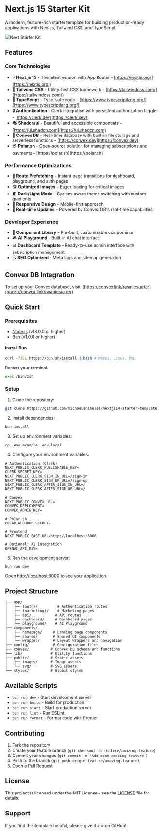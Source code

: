 # Next.js 15 Starter Kit

A modern, feature-rich starter template for building production-ready applications with Next.js, Tailwind CSS, and TypeScript.

![Next Starter Kit](https://dwdwn8b5ye.ufs.sh/f/MD2AM9SEY8GucGJl7b5qyE7FjNDKYduLOG2QHWh3f5RgSi0c)

## Features

### Core Technologies
- ⚡ **Next.js 15** - The latest version with App Router - [https://nextjs.org/](https://nextjs.org/)
- 🎨 **Tailwind CSS** - Utility-first CSS framework - [https://tailwindcss.com/](https://tailwindcss.com/)
- 📘 **TypeScript** - Type-safe code - [https://www.typescriptlang.org/](https://www.typescriptlang.org/)
- 🔒 **Authentication** - Clerk integration with persistent authorization toggle - [https://clerk.dev](https://clerk.dev)
- 🎭 **Shadcn/ui** - Beautiful and accessible components - [https://ui.shadcn.com](https://ui.shadcn.com)
- 💾 **Convex DB** - Real-time database with built-in file storage and serverless functions - [https://convex.dev](https://convex.dev)
- 💳 **Polar.sh** - Open-source solution for managing subscriptions and payments - [https://polar.sh](https://polar.sh)

### Performance Optimizations
- 🚀 **Route Prefetching** - Instant page transitions for dashboard, playground, and auth pages
- 🖼️ **Optimized Images** - Eager loading for critical images
- 🌓 **Dark/Light Mode** - System-aware theme switching with custom gradients
- 📱 **Responsive Design** - Mobile-first approach
- 🔄 **Real-time Updates** - Powered by Convex DB's real-time capabilities

### Developer Experience
- 🧩 **Component Library** - Pre-built, customizable components
- 🎮 **AI Playground** - Built-in AI chat interface
- 📊 **Dashboard Template** - Ready-to-use admin interface with subscription management
- 🔍 **SEO Optimized** - Meta tags and sitemap generation

## Convex DB Integration

To set up your Convex database, visit: [https://convex.link/rasmicstarter](https://convex.link/rasmicstarter)

## Quick Start

### Prerequisites

- [Node.js](https://nodejs.org/) (v18.0.0 or higher)
- [Bun](https://bun.sh/) (v1.0.0 or higher)

#### Install Bun

```bash
curl -fsSL https://bun.sh/install | bash # Macos, Linux, WSL
```
Restart your terminal.
```bash
exec /bin/zsh
```

### Setup

1. Clone the repository:
```bash
git clone https://github.com/michaelshimeles/nextjs14-starter-template.git
```

2. Install dependencies:
```bash
bun install
```

3. Set up environment variables:
```bash
cp .env.example .env.local
```

4. Configure your environment variables:
```env
# Authentication (Clerk)
NEXT_PUBLIC_CLERK_PUBLISHABLE_KEY=
CLERK_SECRET_KEY=
NEXT_PUBLIC_CLERK_SIGN_IN_URL=/sign-in
NEXT_PUBLIC_CLERK_SIGN_UP_URL=/sign-up
NEXT_PUBLIC_CLERK_AFTER_SIGN_IN_URL=/
NEXT_PUBLIC_CLERK_AFTER_SIGN_UP_URL=/

# Convex
NEXT_PUBLIC_CONVEX_URL=
CONVEX_DEPLOYMENT=
CONVEX_ADMIN_KEY=

# Polar.sh
POLAR_WEBHOOK_SECRET=

# Frontend
NEXT_PUBLIC_BASE_URL=http://localhost:3000

# Optional: AI Integration
OPENAI_API_KEY=
```

5. Run the development server:
```bash
bun run dev
```

Open [http://localhost:3000](http://localhost:3000) to see your application.

## Project Structure

```
├── app/
│   ├── (auth)/         # Authentication routes
│   ├── (marketing)/    # Marketing pages
│   ├── api/           # API routes
│   ├── dashboard/     # Dashboard pages
│   └── playground/    # AI Playground
├── components/
│   ├── homepage/     # Landing page components
│   ├── shared/       # Shared UI components
│   └── wrapper/      # Layout wrappers and navigation
├── config/           # Configuration files
├── convex/          # Convex DB schema and functions
├── lib/             # Utility functions
├── public/          # Static assets
│   ├── images/      # Image assets
│   └── svg/         # SVG assets
└── styles/          # Global styles
```

## Available Scripts

- `bun run dev` - Start development server
- `bun run build` - Build for production
- `bun run start` - Start production server
- `bun run lint` - Run ESLint
- `bun run format` - Format code with Prettier

## Contributing

1. Fork the repository
2. Create your feature branch (`git checkout -b feature/amazing-feature`)
3. Commit your changes (`git commit -m 'Add some amazing feature'`)
4. Push to the branch (`git push origin feature/amazing-feature`)
5. Open a Pull Request

## License

This project is licensed under the MIT License - see the [LICENSE](LICENSE) file for details.

## Support

If you find this template helpful, please give it a ⭐️ on GitHub!
